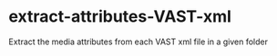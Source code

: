 # extract-attributes-VAST-xml
Extract the media attributes from each VAST xml file in a given folder
